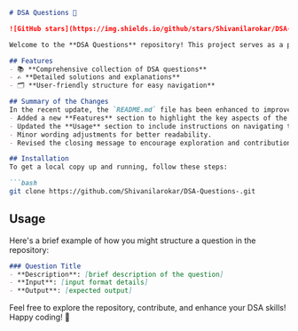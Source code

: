 ```markdown
# DSA Questions 🚀

![GitHub stars](https://img.shields.io/github/stars/Shivanilarokar/DSA-Questions-?style=social) ![Forks](https://img.shields.io/github/forks/Shivanilarokar/DSA-Questions-?style=social)

Welcome to the **DSA Questions** repository! This project serves as a platform for developers and learners to practice and enhance their skills in Data Structures and Algorithms (DSA). This repository is designed to help you improve your understanding of various data structures and algorithms through a collection of questions and solutions.

## Features
- 📚 **Comprehensive collection of DSA questions**
- ✍️ **Detailed solutions and explanations**
- 🗂️ **User-friendly structure for easy navigation**

## Summary of the Changes
In the recent update, the `README.md` file has been enhanced to improve clarity and usability:
- Added a new **Features** section to highlight the key aspects of the repository.
- Updated the **Usage** section to include instructions on navigating through the directory.
- Minor wording adjustments for better readability.
- Revised the closing message to encourage exploration and contribution.

## Installation
To get a local copy up and running, follow these steps:

```bash
git clone https://github.com/Shivanilarokar/DSA-Questions-.git
```

## Usage
Here's a brief example of how you might structure a question in the repository:

```markdown
### Question Title
- **Description**: [brief description of the question]
- **Input**: [input format details]
- **Output**: [expected output]
```

Feel free to explore the repository, contribute, and enhance your DSA skills! Happy coding! 🎉
```